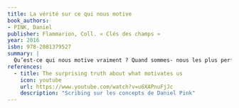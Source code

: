 ```yaml
---
title: La vérité sur ce qui nous motive
book_authors:
- PINK, Daniel
publisher: Flammarion, Coll. « Clés des champs »
year: 2016
isbn: 978-2081379527
summary: |
  Qu’est-ce qui nous motive vraiment ? Quand sommes- nous les plus performants et épanouis ? Depuis le XIXe siècle, le taylorisme et l’organisation «scientifique» du travail ont fait du principe punition/récompense le paradigme de la motivation. Avec humour et études scientifiques à l’appui, Daniel Pink explique pourquoi ce modèle est dépassé. Le secret de la performance, c’est le besoin profondément humain d’apprendre, de créer et de s’améliorer sans cesse. Au travers d’exemples concrets empruntés au monde de l’entreprise, il décrypte les trois éléments clés de la motivation : l’autonomie, l’envie d’être bon dans ce que l’on fait et le besoin de donner un sens à sa vie. La carotte et le bâton, c’est fini !
references:
  - title: The surprising truth about what motivates us
    icon: youtube
    url: https://www.youtube.com/watch?v=u6XAPnuFjJc
    description: "Scribing sur les concepts de Daniel Pink"
---
```

